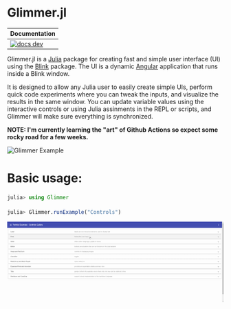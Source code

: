 # Glimmer.jl

<table>
<thead>
  <tr>
    <th>Documentation</th>
  </tr>
</thead>
<tbody>
  <tr>
    <td>
      <a href="https://galran.github.io/Glimmer.jl/dev/">
        <img src="https://img.shields.io/badge/docs-dev-blue.svg" alt="docs dev">
      </a>
    </td>
  </tr>
</tbody>
</table>

Glimmer.jl is a [Julia](https://julialang.org/) package for creating fast and simple user interface (UI) using the [Blink](https://github.com/JuliaGizmos/Blink.jl) package. The UI is a dynamic [Angular](https://angular.io/) application that runs inside a Blink window.

It is designed to allow any Julia user to easily create simple UIs, perform quick code experiments where you can tweak the inputs, and visualize the results in the same window. You can update variable values using the interactive controls or using Julia assinments in the REPL or scripts, and Glimmer will make sure everything is synchronized.

__NOTE: I'm currently learning the "art" of Github Actions so expect some rocky road for a few weeks.__

![Glimmer Example](docs/src/assets/SegmentationExample.gif)

# Basic usage:

```julia
julia> using Glimmer

julia> Glimmer.runExample("Controls")
```

![Controls Example](docs/src/assets/ControlsGalleryExample.gif)

